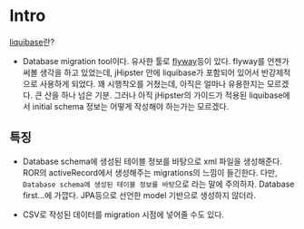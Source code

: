# Intro

[liquibase](http://www.liquibase.org/)란?

* Database migration tool이다. 유사한 툴로 [flyway](https://flywaydb.org/)등이 있다.
flyway를 언젠가 써볼 생각을 하고 있었는데, jHipster 안에 liquibase가 포함되어 있어서 반강제적으로 사용하게 되었다. 꽤 시행착오를 거쳤는데, 아직은 얼마나 유용한지는 모르겠다. 큰 산을 하나 넘은 기분. 그러나 아직 jHipster의 가이드가 적용된 liquibase에서 initial schema 정보는 어떻게 작성해야 하는가는 모르겠다.


## 특징

* Database schema에 생성된 테이블 정보를 바탕으로 xml 파일을 생성해준다.
ROR의 activeRecord에서 생성해주는 migrations의 느낌이 들긴한다. 다만, `Database schema에 생성된 테이블 정보를 바탕`으로 라는 말에 주의하자. Database first...에 가깝다.
JPA등으로 선언한 model 기반으로 생성하지 않더라.

* CSV로 작성된 데이터를 migration 시점에 넣어줄 수도 있다.

